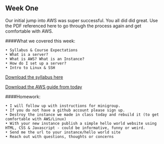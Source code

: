 Week One
---------

Our initial jump into AWS was super successful. You all did did great. 
Use the PDF referenced here to go through the process again and get comfortable with AWS. 

####What we covered this week:
	
	• Syllabus & Course Expectations 
	• What is a server?
	• What is AWS? What is an Instance?
	• How do I set up a server?
	• Intro to Linux & SSH	

[Download the syllabus here](https://github.com/piuggi/WEB3_S13/blob/master/week1/Web3_PSAM_5150_A_PIUGGI_S13.pdf)

[Download the AWS guide from today](https://github.com/piuggi/WEB3_S13/blob/master/week1/AWS_ForBeginners.pdf)


####Homework: 

	• I will follow up with instructions for minigroup.
	• If you do not have a github account please sign up.
	• Destroy the instance we made in class today and rebuild it (to get comfortable with AWS/Linux)
	• With your new instance publish a simple hello world website using HTML, CSS & Javascript - could be informative, funny or weird.
	• Send me the url to your instance/hello world site
	• Reach out with questions, thoughts or concerns

